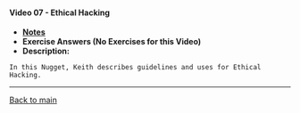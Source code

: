 #### Video 07 - Ethical Hacking

- **[Notes](notes.md)**
- **Exercise Answers (No Exercises for this Video)**
- **Description:**

```
In this Nugget, Keith describes guidelines and uses for Ethical
Hacking.
```

---
 
[Back to main](https://github.com/rot0xd/CBTNuggets/blob/master/CISSP/README.md)

